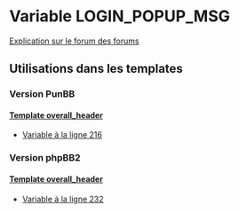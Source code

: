 # Variable LOGIN_POPUP_MSG
[Explication sur le forum des forums](http://forum.forumactif.com/t294113-listing-des-variables#LOGIN_POPUP_MSG)

## Utilisations dans les templates

### Version PunBB

#### [Template overall_header](punbb/overall_header.md)
* [Variable à la ligne 216](../punbb/overall_header.tpl#L216)

### Version phpBB2

#### [Template overall_header](subsilver/overall_header.md)
* [Variable à la ligne 232](../subsilver/overall_header.tpl#L232)